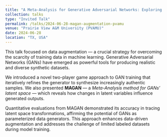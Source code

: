 ```yaml
---
title: "A Meta-Analysis for Generative Adversarial Networks: Exploring Latent Space for Enhanced Data Augmentation with the MAGAN Algorithm"
collection: talks
type: "Invited Talk"
permalink: /talks/2024-06-28-magan-augmentation-pvamu
venue: "Prairie View A&M University (PVAMU)"
date: 2024-06-28
location: "TX, USA"
---
```


This talk focused on data augmentation — a crucial strategy for overcoming the scarcity of training data in machine learning. Generative Adversarial Networks (GANs) have emerged as powerful tools for producing realistic and diverse synthetic datasets.

We introduced a novel two-player game approach to GAN training that iteratively refines the generator to synthesize increasingly authentic samples. We also presented **MAGAN** — a *Meta-Analysis method for GANs’ latent space* — which reveals how changes in latent variables influence generated outputs.

Quantitative evaluations from MAGAN demonstrated its accuracy in tracing latent space transformations, affirming the potential of GANs as parameterized data generators. This approach enhances data-driven augmentation and addresses the challenge of limited labeled datasets during model training.
